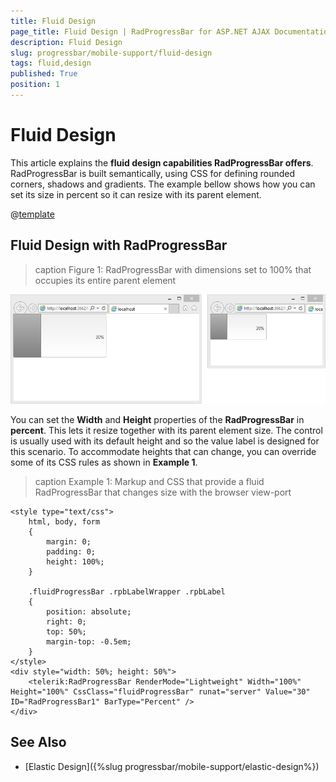 ```yaml
---
title: Fluid Design
page_title: Fluid Design | RadProgressBar for ASP.NET AJAX Documentation
description: Fluid Design
slug: progressbar/mobile-support/fluid-design
tags: fluid,design
published: True
position: 1
---
```


# Fluid Design

This article explains the **fluid design capabilities RadProgressBar offers**.	RadProgressBar is built semantically, using CSS for defining rounded corners, shadows and gradients.	The example bellow shows how you can set its size in percent so it can resize with its parent element.

@[template](/_templates/common/render-mode.md#resp-design-desc "slug-el: progressbar/mobile-support/elastic-design, slug-fl: no")

## Fluid Design with RadProgressBar

>caption Figure 1: RadProgressBar with dimensions set to 100% that occupies its entire parent element

![progress-bar-fluid-design](images/progress-bar-fluid-design.png)

You can set the **Width** and **Height** properties of the **RadProgressBar** in **percent**.	This lets it resize together with its parent element size. The control is usually used with its default height and so the value label is designed	for this scenario. To accommodate heights that can change, you can override some of its CSS rules as shown in **Example 1**.

>caption Example 1: Markup and CSS that provide a fluid RadProgressBar that changes size with the browser view-port

````ASP.NET
<style type="text/css">
	html, body, form
	{
		margin: 0;
		padding: 0;
		height: 100%;
	}

	.fluidProgressBar .rpbLabelWrapper .rpbLabel
	{
		position: absolute;
		right: 0;
		top: 50%;
		margin-top: -0.5em;
	}
</style>
<div style="width: 50%; height: 50%">
	<telerik:RadProgressBar RenderMode="Lightweight" Width="100%" Height="100%" CssClass="fluidProgressBar" runat="server" Value="30" ID="RadProgressBar1" BarType="Percent" />
</div>
````

## See Also

 * [Elastic Design]({%slug progressbar/mobile-support/elastic-design%})

